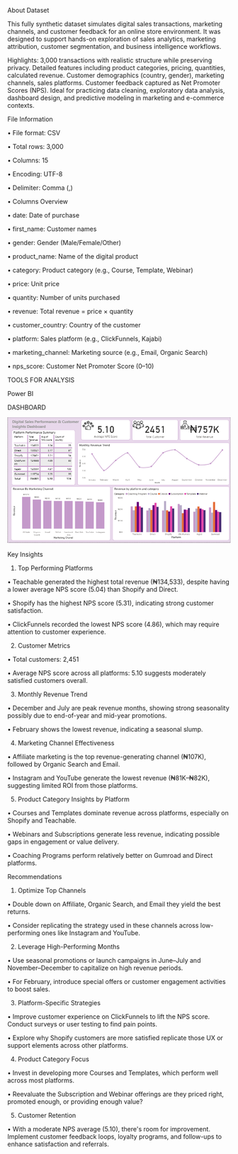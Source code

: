 

About Dataset

This fully synthetic dataset simulates digital sales transactions, marketing channels, and customer feedback for an online store environment.
It was designed to support hands-on exploration of sales analytics, marketing attribution, customer segmentation, and business intelligence workflows.

Highlights:
3,000 transactions with realistic structure while preserving privacy.
Detailed features including product categories, pricing, quantities, calculated revenue.
Customer demographics (country, gender), marketing channels, sales platforms.
Customer feedback captured as Net Promoter Scores (NPS).
Ideal for practicing data cleaning, exploratory data analysis, dashboard design, and predictive modeling in marketing and e-commerce contexts.

File Information

•	File format: CSV

•	Total rows: 3,000

•	Columns: 15

•	Encoding: UTF-8

•	Delimiter: Comma (,)

•	Columns Overview

•	date: Date of purchase

•	first_name: Customer names


•	gender: Gender (Male/Female/Other)

•	product_name: Name of the digital product

•	category: Product category (e.g., Course, Template, Webinar)

•	price: Unit price

•	quantity: Number of units purchased

•	revenue: Total revenue = price × quantity

•	customer_country: Country of the customer

•	platform: Sales platform (e.g., ClickFunnels, Kajabi)

•	marketing_channel: Marketing source (e.g., Email, Organic Search)

•	nps_score: Customer Net Promoter Score (0–10)

TOOLS FOR ANALYSIS

Power BI

DASHBOARD

![image alt](https://github.com/lanrekareem/Digital-Sales-Performance-Customer-Analysis/blob/main/Digital%20sales%20performance.png?raw=true)

Key Insights

1. Top Performing Platforms

•	Teachable generated the highest total revenue (₦134,533), despite having a lower average NPS score (5.04) than Shopify and Direct.

•	Shopify has the highest NPS score (5.31), indicating strong customer satisfaction.

•	ClickFunnels recorded the lowest NPS score (4.86), which may require attention to customer experience.

2. Customer Metrics

•	Total customers: 2,451

•	Average NPS score across all platforms: 5.10 suggests moderately satisfied customers overall.

3. Monthly Revenue Trend

•	December and July are peak revenue months, showing strong seasonality possibly due to end-of-year and mid-year promotions.

•	February shows the lowest revenue, indicating a seasonal slump.

4. Marketing Channel Effectiveness

•	Affiliate marketing is the top revenue-generating channel (₦107K), followed by Organic Search and Email.

•	Instagram and YouTube generate the lowest revenue (₦81K–₦82K), suggesting limited ROI from those platforms.

5. Product Category Insights by Platform

•	Courses and Templates dominate revenue across platforms, especially on Shopify and Teachable.

•	Webinars and Subscriptions generate less revenue, indicating possible gaps in engagement or value delivery.

•	Coaching Programs perform relatively better on Gumroad and Direct platforms.

 Recommendations

1. Optimize Top Channels

•	Double down on Affiliate, Organic Search, and Email they yield the best returns.

•	Consider replicating the strategy used in these channels across low-performing ones like Instagram and YouTube.

2. Leverage High-Performing Months

•	Use seasonal promotions or launch campaigns in June–July and November–December to capitalize on high revenue periods.

•	For February, introduce special offers or customer engagement activities to boost sales.

3. Platform-Specific Strategies

•	Improve customer experience on ClickFunnels to lift the NPS score. Conduct surveys or user testing to find pain points.

•	Explore why Shopify customers are more satisfied replicate those UX or support elements across other platforms.

4. Product Category Focus

•	Invest in developing more Courses and Templates, which perform well across most platforms.

•	Reevaluate the Subscription and Webinar offerings are they priced right, promoted enough, or providing enough value?

5. Customer Retention

•	With a moderate NPS average (5.10), there's room for improvement. Implement customer feedback loops, loyalty programs, and follow-ups to enhance satisfaction and referrals.


